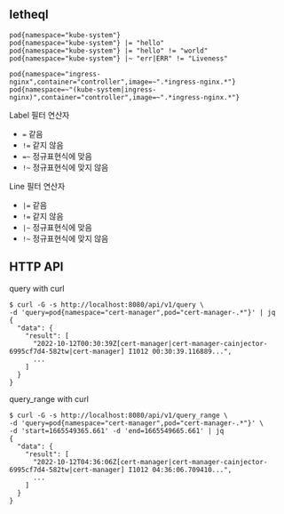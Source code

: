 ## letheql

```
pod{namespace="kube-system"}
pod{namespace="kube-system"} |= "hello"
pod{namespace="kube-system"} |= "hello" != "world"
pod{namespace="kube-system"} |~ "err|ERR" != "Liveness"

pod{namespace="ingress-nginx",container="controller",image=~".*ingress-nginx.*"}
pod{namespace=~"(kube-system|ingress-nginx)",container="controller",image=~".*ingress-nginx.*"}
```


Label 필터 연산자
* `=` 같음
* `!=` 같지 않음
* `=~` 정규표현식에 맞음
* `!~` 정규표현식에 맞지 않음

Line 필터 연산자
* `|=` 같음
* `!=` 같지 않음
* `|~` 정규표현식에 맞음
* `!~` 정규표현식에 맞지 않음


## HTTP API

query with curl
```shell
$ curl -G -s http://localhost:8080/api/v1/query \
-d 'query=pod{namespace="cert-manager",pod="cert-manager-.*"}' | jq
{
  "data": {
    "result": [
      "2022-10-12T00:30:39Z[cert-manager|cert-manager-cainjector-6995cf7d4-582tw|cert-manager] I1012 00:30:39.116889...",
      ...
    ]
  }
}
```

query_range with curl
```shell
$ curl -G -s http://localhost:8080/api/v1/query_range \
-d 'query=pod{namespace="cert-manager",pod="cert-manager-.*"}' \
-d 'start=1665549365.661' -d 'end=1665549665.661' | jq
{
  "data": {
    "result": [
      "2022-10-12T04:36:06Z[cert-manager|cert-manager-cainjector-6995cf7d4-582tw|cert-manager] I1012 04:36:06.709410...",
      ...
    ]
  }
}
```
